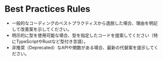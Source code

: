 # Best Practices Rules

- 一般的なコーディングのベストプラクティスから逸脱した場合、理由を明記して改善案を示してください。
- 明示的に型を使用可能な場合、型を指定したコードを提案してください（特にTypeScriptやRustなど型付き言語）。
- 非推奨（Deprecated）なAPIや関数がある場合、最新の代替案を提示してください。
